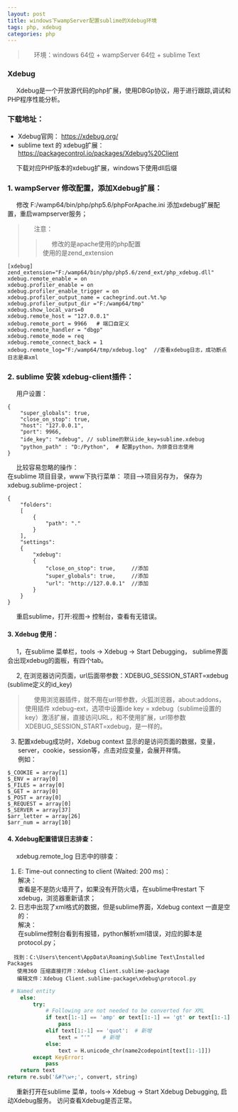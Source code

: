 ```yaml
---
layout: post
title: windows下wampServer配置sublime的Xdebug环境
tags: php, xdebug
categories: php
---
```

<style type="text/css">
    p{text-indent: 20px}
</style>
> 环境：windows 64位 + wampServer 64位 + sublime Text

### Xdebug 
<p>Xdebug是一个开放源代码的php扩展，使用DBGp协议，用于进行跟踪,调试和PHP程序性能分析。</p>

### 下载地址：
- Xdebug官网： <https://xdebug.org/>
- sublime text 的 xdebug扩展：
https://packagecontrol.io/packages/Xdebug%20Client


下载对应PHP版本的xdebug扩展，windows下使用dll后缀
### 1. wampServer 修改配置，添加Xdebug扩展：
  修改 F:/wamp64/bin/php/php5.6/phpForApache.ini
 添加xdebug扩展配置，重启wampserver服务；
> 注意：
>>修改的是apache使用的php配置  
>>使用的是zend_extension
```shell
[xdebug]
zend_extension="F:/wamp64/bin/php/php5.6/zend_ext/php_xdebug.dll"
xdebug.remote_enable = on
xdebug.profiler_enable = on
xdebug.profiler_enable_trigger = on
xdebug.profiler_output_name = cachegrind.out.%t.%p
xdebug.profiler_output_dir ="F:/wamp64/tmp"
xdebug.show_local_vars=0
xdebug.remote_host = "127.0.0.1"
xdebug.remote_port = 9966   # 端口自定义
xdebug.remote_handler = "dbgp"
xdebug.remote_mode = req
xdebug.remote_connect_back = 1
xdebug.remote_log="F:/wamp64/tmp/xdebug.log"  //查看xdebug日志，成功断点日志是串xml
```

### 2. sublime 安装 xdebug-client插件：
用户设置：
```shell
{
    "super_globals": true,
    "close_on_stop": true,
    "host": "127.0.0.1",
    "port": 9966,
    "ide_key": "xdebug", // sublime的默认ide_key=sublime.xdebug
    "python_path" : "D:/Python",  # 配置python，为排查日志使用
}
```

比较容易忽略的操作：  
在sublime 项目目录，www下执行菜单： 项目-->项目另存为， 保存为 xdebug.sublime-project：
```shell
{
	"folders":
	[
		{
			"path": "."
		}
	],
    "settings":
    {
        "xdebug":
        {
            "close_on_stop": true,     //添加
            "super_globals": true,     //添加
            "url": "http://127.0.0.1"  //添加
        }
    }
}
```

重启sublime，打开:视图-> 控制台，查看有无错误。

#### 3. Xdebug 使用：

1，在sublime 菜单栏，tools -> Xdebug -> Start Debugging， sublime界面会出现xdebug的面板，有四个tab。

2,  在浏览器访问页面，url后面带参数：XDEBUG_SESSION_START=xdebug (sublime定义的id_key)
> 使用浏览器插件，就不用在url带参数，火狐浏览器，about:addons，  使用插件 xdebug-ext，选项中设置ide key = xdebug（sublime设置的key）激活扩展，直接访问URL，和不使用扩展，url带参数XDEBUG_SESSION_START=xdebug，是一样的。

3. 配置xdebug成功时，Xdebug context 显示的是访问页面的数据，变量，server，cookie，session等，点击对应变量，会展开祥情。  
例如：
```shell
$_COOKIE = array[1]
$_ENV = array[0]
$_FILES = array[0]
$_GET = array[0]
$_POST = array[0]
$_REQUEST = array[0]
$_SERVER = array[37]
$arr_letter = array[26]
$arr_num = array[10]
```

#### 4. Xdebug配置错误日志排查：

xdebug.remote_log 日志中的l排查：
   1.   E: Time-out connecting to client (Waited: 200 ms)：  
        解决：  
        查看是不是防火墙开了，如果没有开防火墙，在sublime中restart 下xdebug，浏览器重新请求；
   2.  日志中出现了xml格式的数据，但是sublime界面，Xdebug context 一直是空的：  
       解决：  
       在sublime控制台看到有报错，python解析xml错误，对应的脚本是protocol.py；  

      找到：C:\Users\tencent\AppData\Roaming\Sublime Text\Installed Packages  
       使用360 压缩直接打开：Xdebug Client.sublime-package
       编辑文件：Xdebug Client.sublime-package\xdebug\protocol.py
```python
 # Named entity
    else:
        try:
            # Following are not needed to be converted for XML
            if text[1:-1] == 'amp' or text[1:-1] == 'gt' or text[1:-1] == 'lt':
                pass
            elif text[1:-1] == 'quot':  # 新增
                text = "'"    # 新增
            else:
                text = H.unicode_chr(name2codepoint[text[1:-1]])
        except KeyError:
            pass
    return text
return re.sub('&#?\w+;', convert, string)
```
重新打开在sublime 菜单，tools-> Xdebug -> Start Xdebug Debugging, 启动Xdebug服务。 访问查看Xdebug是否正常。
